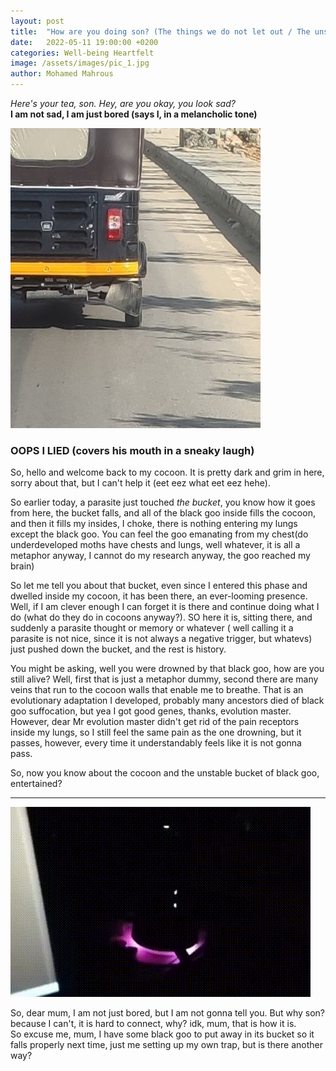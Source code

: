 ```yaml
---
layout: post
title:  "How are you doing son? (The things we do not let out / The unstable bucket of black goo) "
date:   2022-05-11 19:00:00 +0200
categories: Well-being Heartfelt
image: /assets/images/pic_1.jpg
author: Mohamed Mahrous
---
```


_Here's your tea, son. Hey, are you okay, you look sad?_  
**I am not sad, I am just bored (says I, in a melancholic tone)**

![My image Name](/assets/images/pic_1.jpg)

### OOPS I LIED (covers his mouth in a sneaky laugh)

So, hello and welcome back to my cocoon. It is pretty dark and grim in here, sorry about that, but I can't help it (eet eez what eet eez hehe).   
  
  
So earlier today, a parasite just touched _the bucket_, you know how it goes from here, the bucket falls, and all of the black goo inside fills the cocoon, and then it fills my insides, I choke, there is nothing entering my lungs except the black goo. You can feel the goo emanating from my chest(do underdeveloped moths have chests and lungs, well whatever, it is all a metaphor anyway, I cannot do my research anyway, the goo reached my brain)

So let me tell you about that bucket, even since I entered this phase and dwelled inside my cocoon, it has been there, an ever-looming presence. Well, if I am clever enough I can forget it is there and continue doing what I do (what do they do in cocoons anyway?). SO here it is, sitting there, and suddenly a parasite thought or memory or whatever ( well calling it a parasite is not nice, since it is not always a negative trigger, but whatevs) just pushed down the bucket, and the rest is history. 

You might be asking, well you were drowned by that black goo, how are you still alive? Well, first that is just a metaphor dummy, second there are many veins that run to the cocoon walls that enable me to breathe. That is an evolutionary adaptation I developed, probably many ancestors died of black goo suffocation, but yea I got good genes, thanks, evolution master. However, dear Mr evolution master didn't get rid of the pain receptors inside my lungs, so I still feel the same pain as the one drowning, but it passes, however, every time it understandably feels like it is not gonna pass. 

So, now you know about the cocoon and the unstable bucket of black goo, entertained?


---  


![My image Name](/assets/images/pic_2.gif)

So, dear mum, I am not just bored, but I am not gonna tell you. But why son? because I can't, it is hard to connect, why? idk, mum, that is how it is.  
So excuse me, mum, I have some black goo to put away in its bucket so it falls properly next time, just me setting up my own trap, but is there another way? 